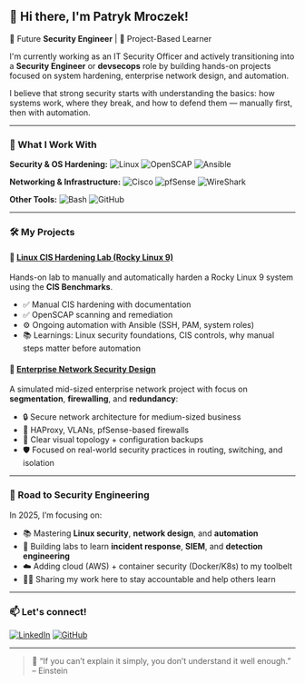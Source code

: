 ## 👋 Hi there, I'm Patryk Mroczek!

🎯 Future **Security Engineer** | 🧠 Project-Based Learner

I'm currently working as an IT Security Officer and actively transitioning into a **Security Engineer** or **devsecops** role by building hands-on projects focused on system hardening, enterprise network design, and automation.

I believe that strong security starts with understanding the basics: how systems work, where they break, and how to defend them — manually first, then with automation.

---

### 🔧 What I Work With

**Security & OS Hardening:**
![Linux](https://img.shields.io/badge/Linux_Security-000000?style=flat-square&logo=linux&logoColor=white)
![OpenSCAP](https://img.shields.io/badge/OpenSCAP-003366?style=flat-square&logoColor=white)
![Ansible](https://img.shields.io/badge/Ansible-000000?style=flat-square&logo=ansible&logoColor=white)

**Networking & Infrastructure:**
![Cisco](https://img.shields.io/badge/Cisco_Networking-1D76DB?style=flat-square&logo=cisco&logoColor=white)
![pfSense](https://img.shields.io/badge/pfSense-FE5000?style=flat-square&logo=firewall&logoColor=white)
![WireShark](https://img.shields.io/badge/Wireshark-1679A7?style=flat-square&logo=wireshark&logoColor=white)

**Other Tools:**
![Bash](https://img.shields.io/badge/Bash_Scripting-1f1f1f?style=flat-square&logo=gnubash&logoColor=white)
![GitHub](https://img.shields.io/badge/GitHub_Actions-2088FF?style=flat-square&logo=githubactions&logoColor=white)

---

### 🛠 My Projects

#### 🔐 [Linux CIS Hardening Lab (Rocky Linux 9)](https://github.com/RoadBlack/linux-cis-hardening-ansible)
Hands-on lab to manually and automatically harden a Rocky Linux 9 system using the **CIS Benchmarks**.

- ✅ Manual CIS hardening with documentation
- ✅ OpenSCAP scanning and remediation
- ⚙️ Ongoing automation with Ansible (SSH, PAM, system roles)
- 📚 Learnings: Linux security foundations, CIS controls, why manual steps matter before automation

#### 🧠 [Enterprise Network Security Design](https://github.com/RoadBlack/NetworkProjects)
A simulated mid-sized enterprise network project with focus on **segmentation**, **firewalling**, and **redundancy**:

- 🔒 Secure network architecture for medium-sized business
- 🔁 HAProxy, VLANs, pfSense-based firewalls
- 🧩 Clear visual topology + configuration backups
- 🛡️ Focused on real-world security practices in routing, switching, and isolation

---

### 🧭 Road to Security Engineering

In 2025, I’m focusing on:

- 📚 Mastering **Linux security**, **network design**, and **automation**
- 🧪 Building labs to learn **incident response**, **SIEM**, and **detection engineering**
- ☁️ Adding cloud (AWS) + container security (Docker/K8s) to my toolbelt
- 👨‍💻 Sharing my work here to stay accountable and help others learn

---

### 📫 Let's connect!

<p align="left">
  <a href="https://www.linkedin.com/in/patryk-mroczek/"><img alt="LinkedIn" src="https://img.shields.io/badge/-Patryk%20Mroczek-blue?style=flat-square&logo=Linkedin&logoColor=white"/></a>
  <a href="https://github.com/RoadBlack"><img alt="GitHub" src="https://img.shields.io/badge/-@RoadBlack-181717?style=flat-square&logo=github&logoColor=white"/></a>
</p>

---

> 🧠 “If you can’t explain it simply, you don’t understand it well enough.” – Einstein
